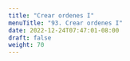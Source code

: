 ```yaml
---
title: "Crear ordenes I"
menuTitle: "93. Crear ordenes I"
date: 2022-12-24T07:47:01-08:00
draft: false
weight: 70
---
```

